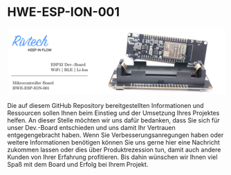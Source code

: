 # HWE-ESP-ION-001
![alt text](Banner.jpg "HWE-ESP-ION-001")

Die auf diesem GitHub Repository bereitgestellten Informationen und Ressourcen sollen Ihnen beim Einstieg und der Umsetzung Ihres Projektes helfen. An dieser Stelle möchten wir uns dafür bedanken, dass Sie sich für unser Dev.-Board entschieden und uns damit Ihr Vertrauen entgegengebracht haben. Wenn Sie Verbesserungsanregungen haben oder weitere Informationen benötigen können Sie uns gerne hier eine Nachricht zukommen lassen oder dies über Produktrezession tun, damit auch andere Kunden von Ihrer Erfahrung profitieren. Bis dahin wünschen wir Ihnen viel Spaß mit dem Board und Erfolg bei Ihrem Projekt.  
